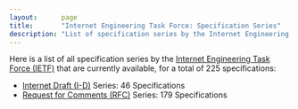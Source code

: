 ```yaml
---
layout:      page
title:       "Internet Engineering Task Force: Specification Series"
description: "List of specification series by the Internet Engineering Task Force (IETF/)"
---
```


Here is a list of all specification series by the [Internet Engineering Task Force (IETF)](http://www.ietf.org/) that are currently available, for a total of 225 specifications:

  * [Internet Draft (I-D)](I-D/) Series: 46 Specifications
  * [Request for Comments (RFC)](RFC/) Series: 179 Specifications
